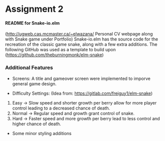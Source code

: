# Assignment 2 

#### README for Snake-io.elm 
(http://ugweb.cas.mcmaster.ca/~elwazana/ Personal CV webpage along with Snake game under Portfolio)
Snake-io.elm has the source code for the recreation of the classic game snake, along with a few extra additions. 
The following GitHub was used as a template to build upon (https://github.com/theburningmonk/elm-snake)

### Additional Features 
- Screens: A title and gameover screen were implemented to imporve general game design.

- Difficulty Settings: (Idea from: https://gitlab.com/freiguy1/elm-snake)
1. Easy -> Slow speed and shorter growth per berry allow for more player control leading to a decreased chance of death.
2. Normal -> Regular speed and growth grant control of snake.
3. Hard -> Faster speed and more growth per berry lead to less control and higher chance of death.

- Some minor styling additions
